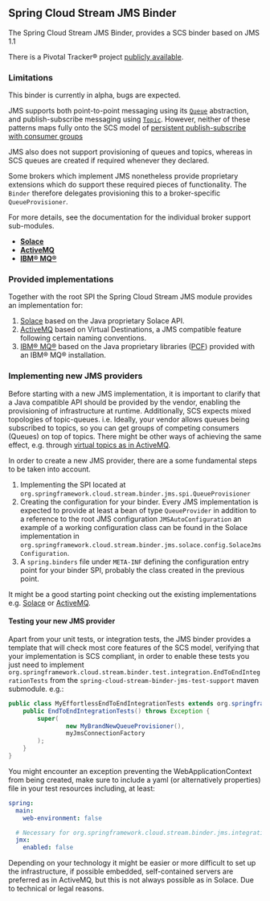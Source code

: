Spring Cloud Stream JMS Binder
------------------------------

The Spring Cloud Stream JMS Binder, provides a SCS binder based on JMS 1.1

There is a Pivotal Tracker® project [publicly available](https://www.pivotaltracker.com/projects/1658999).

### Limitations

This binder is currently in alpha, bugs are expected.

JMS supports both point-to-point messaging using its [`Queue`](https://docs.oracle.com/javaee/6/api/javax/jms/Queue.html) abstraction, and
publish-subscribe messaging using [`Topic`](https://docs.oracle.com/javaee/6/api/javax/jms/Topic.html). However, neither of these patterns
maps fully onto the SCS model of [persistent publish-subscribe with consumer groups](https://docs.spring.io/spring-cloud-stream/docs/current/reference/htmlsingle/#_persistent_publish_subscribe_support)

JMS also does not support provisioning of queues and topics, whereas in SCS queues are created if required whenever they declared.

Some brokers which implement JMS nonetheless provide proprietary extensions which do support these required pieces of functionality.
The `Binder` therefore delegates provisioning this to a broker-specific `QueueProvisioner`.

For more details, see the documentation for the individual broker support sub-modules.

- [**Solace**](https://github.com/spring-cloud/spring-cloud-stream-binder-solace)
- [**ActiveMQ**](spring-cloud-stream-binder-jms-activemq)
- [**IBM&reg; MQ&reg;**](https://github.com/spring-cloud/spring-cloud-stream-binder-ibm-mq)

### Provided implementations

Together with the root SPI the Spring Cloud Stream JMS module provides an implementation
for:

1. [Solace](https://www.solacesystems.com/products/jms-messaging) based on the Java proprietary Solace API.
2. [ActiveMQ](https://activemq.apache.org/) based on Virtual Destinations, a JMS compatible feature following certain naming conventions.
3. [IBM&reg; MQ&reg;](https://www-03.ibm.com/software/products/en/ibm-mq) based on the Java proprietary libraries ([PCF](https://www.ibm.com/support/knowledgecenter/SSFKSJ_8.0.0/com.ibm.mq.dev.doc/q030980_.htm)) provided with an IBM&reg; MQ&reg; installation.

### Implementing new JMS providers

Before starting with a new JMS implementation, it is important to clarify that a Java compatible API
should be provided by the vendor, enabling the provisioning of infrastructure at runtime. Additionally,
SCS expects mixed topologies of topic-queues. i.e. Ideally, your vendor allows queues being subscribed
to topics, so you can get groups of competing consumers (Queues) on top of topics.
There might be other ways of achieving the same effect, e.g. through [virtual topics as in ActiveMQ](https://activemq.apache.org/virtual-destinations.html).

In order to create a new JMS provider, there are a some fundamental steps to be taken into account.

1. Implementing the SPI located at `org.springframework.cloud.stream.binder.jms.spi.QueueProvisioner`
1. Creating the configuration for your binder.
Every JMS implementation is expected to provide at least a bean of type `QueueProvider` in addition
to a reference to the root JMS configuration `JMSAutoConfiguration` an example of a working configuration
class can be found in the Solace implementation in `org.springframework.cloud.stream.binder.jms.solace.config.SolaceJmsConfiguration`.
1. A `spring.binders` file under `META-INF` defining the configuration entry point for your binder SPI, probably
the class created in the previous point.

It might be a good starting point checking out the existing implementations
e.g. [Solace](https://github.com/spring-cloud/spring-cloud-stream-binder-solace) or [ActiveMQ](spring-cloud-stream-binder-jms-activemq).

#### Testing your new JMS provider

Apart from your unit tests, or integration tests, the JMS binder provides a template that will check most core features
of the SCS model, verifying that your implementation is SCS compliant, in order to enable these tests you just need
to implement `org.springframework.cloud.stream.binder.test.integration.EndToEndIntegrationTests` from the
`spring-cloud-stream-binder-jms-test-support` maven submodule. e.g.:

```java
public class MyEffortlessEndToEndIntegrationTests extends org.springframework.cloud.stream.binder.test.integration.EndToEndIntegrationTests {
    public EndToEndIntegrationTests() throws Exception {
        super(
                new MyBrandNewQueueProvisioner(),
                myJmsConnectionFactory
        );
    }
}
```

You might encounter an exception preventing the WebApplicationContext from being created, make sure to include
a yaml (or alternatively properties) file in your test resources including, at least:

```yml
spring:
  main:
    web-environment: false

  # Necessary for org.springframework.cloud.stream.binder.jms.integration testing multiple ApplicationContexts.
  jmx:
    enabled: false
```

Depending on your technology it might be easier or more difficult to set up the infrastructure,
if possible embedded, self-contained servers are preferred as in ActiveMQ, but this is not always possible
as in Solace. Due to technical or legal reasons.
